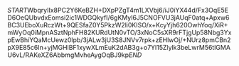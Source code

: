 $START$WbqryIIx8PC2Y6KeBZH+DXpPZgT4m1LXVbj6/iJ0iYX44d/Fx3OqE5ED6OeQUbvdxEomsi2ic1WDGQkyfI/6gKMyl6J5CNOFVU3jAUqF0atq+Apxw6BC3UEboXuRczWt+9QESfaZ0Y5PkzW2li0KISO/x+KcyYjh620OwhYoq/XiR+mWyOq0iMpnASztNphFH82KURdUtN0vTO/3xNoC5sXR9rFTjgUp58Nbg3YxpEwBhiYQaMcUewz0lpb/3jALw3jU3S8JNVv7rpk+zEHlwOj/+NUrz8pmCBn2pX9E85c6In+yjMGHlBF1xywXLmEuK2dAB3g+o7Yl15Zlylk3beLwrM56tlGMAU6vL/RAKeXZ6AbbmgMvheAygOqBJ9kp$END$
